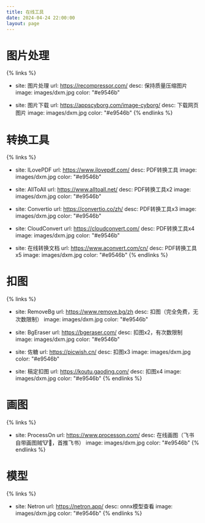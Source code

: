 ```yaml
---
title: 在线工具
date: 2024-04-24 22:00:00
layout: page
---
```


# 图片处理
{% links %}
- site: 图片处理
  url: https://recompressor.com/
  desc: 保持质量压缩图片
  image: images/dxm.jpg
  color: "#e9546b"

- site: 图片下载
  url: https://appscyborg.com/image-cyborg/
  desc: 下载网页图片
  image: images/dxm.jpg
  color: "#e9546b"
{% endlinks %}


# 转换工具
{% links %}
- site: ILovePDF
  url: https://www.ilovepdf.com/
  desc: PDF转换工具
  image: images/dxm.jpg
  color: "#e9546b"

- site: AllToAll
  url: https://www.alltoall.net/
  desc: PDF转换工具x2
  image: images/dxm.jpg
  color: "#e9546b"

- site: Convertio
  url: https://convertio.co/zh/
  desc: PDF转换工具x3
  image: images/dxm.jpg
  color: "#e9546b"

- site: CloudConvert
  url: https://cloudconvert.com/
  desc: PDF转换工具x4
  image: images/dxm.jpg
  color: "#e9546b"

- site: 在线转换文档
  url: https://www.aconvert.com/cn/
  desc: PDF转换工具x5
  image: images/dxm.jpg
  color: "#e9546b"
{% endlinks %}

# 扣图
{% links %}
- site: RemoveBg
  url: https://www.remove.bg/zh
  desc: 扣图（完全免费，无次数限制）
  image: images/dxm.jpg
  color: "#e9546b"

- site: BgEraser
  url: https://bgeraser.com/
  desc: 扣图x2，有次数限制
  image: images/dxm.jpg
  color: "#e9546b"

- site: 佐糖
  url: https://picwish.cn/
  desc: 扣图x3
  image: images/dxm.jpg
  color: "#e9546b"

- site: 稿定扣图
  url: https://koutu.gaoding.com/
  desc: 扣图x4
  image: images/dxm.jpg
  color: "#e9546b"
{% endlinks %}

# 画图
{% links %}
- site: ProcessOn
  url: https://www.processon.com/
  desc: 在线画图（飞书自带画图贼🐮🍺，首推飞书）
  image: images/dxm.jpg
  color: "#e9546b"
{% endlinks %}

# 模型
{% links %}
- site: Netron
  url: https://netron.app/
  desc: onnx模型查看
  image: images/dxm.jpg
  color: "#e9546b"
{% endlinks %}